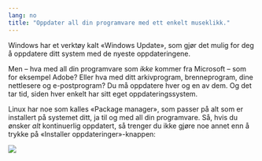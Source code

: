 ```yaml
---
lang: no
title: "Oppdater all din programvare med ett enkelt museklikk."
---
```


Windows har et verktøy kalt «Windows Update», som gjør det mulig for deg å oppdatere ditt system med de nyeste oppdateringene.

Men – hva med all din programvare som <i>ikke</i> kommer fra Microsoft – som for eksempel Adobe? Eller hva med ditt arkivprogram, brenneprogram, dine nettlesere og e-postprogram? Du må oppdatere hver og en av dem. Og det tar tid, siden hver enkelt har sitt eget oppdateringssystem.

Linux har noe som kalles «Package manager», som passer på alt som er installert på systemet ditt, ja til og med all din programvare. Så, hvis du ønsker <i>alt</i> kontinuerlig oppdatert, så trenger du ikke gjøre noe annet enn å trykke på «Installer oppdateringer»-knappen:

<img src="Images/global_update.png" />




